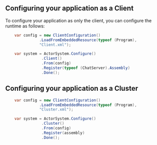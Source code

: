 ## Configuring your application as a Client
To configure your application as only the client, you can configure the runtime as follows:
```cs
    var config = new ClientConfiguration()
               .LoadFromEmbeddedResource(typeof (Program),
               "Client.xml");

    var system = ActorSystem.Configure()
                .Client()
                .From(config)
                .Register(typeof (ChatServer).Assembly)
                .Done();
```
## Configuring your application as a Cluster
```cs
    var config = new ClientConfiguration()
               .LoadFromEmbeddedResource(typeof (Program),
               "Cluster.xml");

    var system = ActorSystem.Configure()
                .Cluster()
                .From(config)
                .Register(assembly)
                .Done();
```